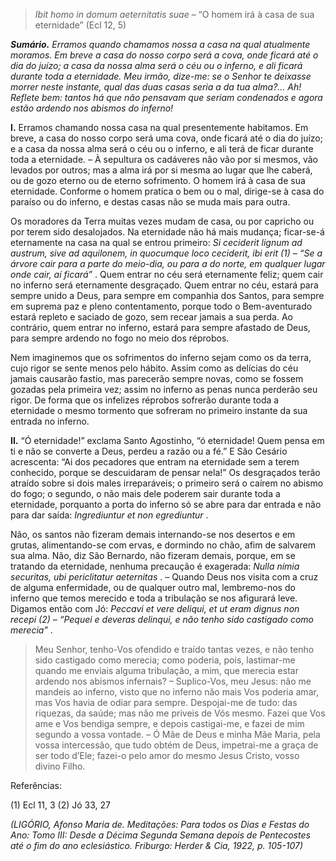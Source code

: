 > *Ibit homo in domum aeternitatis suae* – “O homem irá à casa de sua eternidade” (Ecl 12, 5)

***Sumário.** Erramos quando chamamos nossa a casa na qual atualmente moramos. Em breve a casa do nosso corpo será a cova, onde ficará até o dia do juízo; a casa da nossa alma será o céu ou o inferno, e ali ficará durante toda a eternidade. Meu irmão, dize-me: se o Senhor te deixasse morrer neste instante, qual das duas casas seria a da tua alma?… Ah! Reflete bem: tantos há que não pensavam que seriam condenados e agora estão ardendo nos abismos do inferno!*

**I.** Erramos chamando nossa casa na qual presentemente habitamos. Em breve, a casa do nosso corpo será uma cova, onde ficará até o dia do juízo; e a casa da nossa alma será o céu ou o inferno, e ali terá de ficar durante toda a eternidade. – À sepultura os cadáveres não vão por si mesmos, vão levados por outros; mas a alma irá por si mesma ao lugar que lhe caberá, ou de gozo eterno ou de eterno sofrimento. O homem irá à casa de sua eternidade. Conforme o homem pratica o bem ou o mal, dirige-se à casa do paraíso ou do inferno, e destas casas não se muda mais para outra.

Os moradores da Terra muitas vezes mudam de casa, ou por capricho ou por terem sido desalojados. Na eternidade não há mais mudança; ficar-se-á eternamente na casa na qual se entrou primeiro: *Si ceciderit lignum ad austrum, sive ad aquilonem, in quocumque loco ceciderit, ibi erit (1) – “Se a árvore cair para a parte do meio-dia, ou para a do norte, em qualquer lugar onde cair, aí ficará”* . Quem entrar no céu será eternamente feliz; quem cair no inferno será eternamente desgraçado. Quem entrar no céu, estará para sempre unido a Deus, para sempre em companhia dos Santos, para sempre em suprema paz e pleno contentamento, porque todo o Bem-aventurado estará repleto e saciado de gozo, sem recear jamais a sua perda. Ao contrário, quem entrar no inferno, estará para sempre afastado de Deus, para sempre ardendo no fogo no meio dos réprobos.

Nem imaginemos que os sofrimentos do inferno sejam como os da terra, cujo rigor se sente menos pelo hábito. Assim como as delícias do céu jamais causarão fastio, mas parecerão sempre novas, como se fossem gozadas pela primeira vez; assim no inferno as penas nunca perderão seu rigor. De forma que os infelizes réprobos sofrerão durante toda a eternidade o mesmo tormento que sofreram no primeiro instante da sua entrada no inferno.

**II.** “Ó eternidade!” exclama Santo Agostinho, “ó eternidade! Quem pensa em ti e não se converte a Deus, perdeu a razão ou a fé.” E São Cesário acrescenta: “Ai dos pecadores que entram na eternidade sem a terem conhecido, porque se descuidaram de pensar nela!” Os desgraçados terão atraído sobre si dois males irreparáveis; o primeiro será o caírem no abismo do fogo; o segundo, o não mais dele poderem sair durante toda a eternidade, porquanto a porta do inferno só se abre para dar entrada e não para dar saída: *Ingrediuntur et non egrediuntur* .

Não, os santos não fizeram demais internando-se nos desertos e em grutas, alimentando-se com ervas, e dormindo no chão, afim de salvarem sua alma. Não, diz São Bernardo, não fizeram demais, porque, em se tratando da eternidade, nenhuma precaução é exagerada: *Nulla nímia securitas, ubi periclitatur aeternitas* . – Quando Deus nos visita com a cruz de alguma enfermidade, ou de qualquer outro mal, lembremo-nos do inferno que temos merecido e toda a tribulação se nos afigurará leve. Digamos então com Jó: *Peccavi et vere deliqui, et ut eram dignus non recepi (2) – “Pequei e deveras delinqui, e não tenho sido castigado como merecia”* .

> Meu Senhor, tenho-Vos ofendido e traído tantas vezes, e não tenho sido castigado como merecia; como poderia, pois, lastimar-me quando me enviais alguma tribulação, a mim, que merecia estar ardendo nos abismos infernais? – Suplico-Vos, meu Jesus: não me mandeis ao inferno, visto que no inferno não mais Vos poderia amar, mas Vos havia de odiar para sempre. Despojai-me de tudo: das riquezas, da saúde; mas não me priveis de Vós mesmo. Fazei que Vos ame e Vos bendiga sempre, e depois castigai-me, e fazei de mim segundo a vossa vontade. – Ó Mãe de Deus e minha Mãe Maria, pela vossa intercessão, que tudo obtém de Deus, impetrai-me a graça de ser todo d’Ele; fazei-o pelo amor do mesmo Jesus Cristo, vosso divino Filho.

Referências:

\(1\) Ecl 11, 3 (2) Jó 33, 27

*(LIGÓRIO, Afonso Maria de. Meditações: Para todos os Dias e Festas do Ano: Tomo III: Desde a Décima Segunda Semana depois de Pentecostes até o fim do ano eclesiástico. Friburgo: Herder & Cia, 1922, p. 105-107)*
